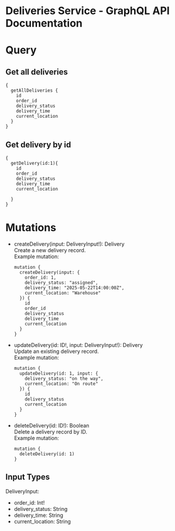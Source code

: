 # Deliveries Service - GraphQL API Documentation

# Query
## Get all deliveries
```
{
  getAllDeliveries {
    id
    order_id
    delivery_status
    delivery_time
    current_location
  }
}
```
## Get delivery by id
```
{
  getDelivery(id:1){
    id
    order_id
    delivery_status
    delivery_time
    current_location
    
  }
}
```

# Mutations

- createDelivery(input: DeliveryInput!): Delivery  
  Create a new delivery record.  
  Example mutation:
  ```
  mutation {
    createDelivery(input: {
      order_id: 1,
      delivery_status: "assigned",
      delivery_time: "2025-05-22T14:00:00Z",
      current_location: "Warehouse"
    }) {
      id
      order_id
      delivery_status
      delivery_time
      current_location
    }
  }
  ```

- updateDelivery(id: ID!, input: DeliveryInput!): Delivery  
  Update an existing delivery record.  
  Example mutation:
  ```
  mutation {
    updateDelivery(id: 1, input: {
      delivery_status: "on the way",
      current_location: "On route"
    }) {
      id
      delivery_status
      current_location
    }
  }
  ```

- deleteDelivery(id: ID!): Boolean  
  Delete a delivery record by ID.  
  Example mutation:
  ```
  mutation {
    deleteDelivery(id: 1)
  }
  ```

## Input Types

DeliveryInput:
- order_id: Int!
- delivery_status: String
- delivery_time: String
- current_location: String

